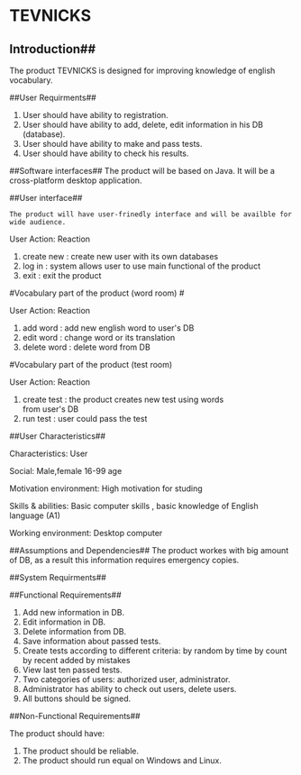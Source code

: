 # TEVNICKS
## Introduction##

The product TEVNICKS is designed for improving knowledge of english vocabulary.

##User Requirments##

 1. User should have ability to registration.
 2. User should have ability to add, delete, edit information
   in his DB (database).
 3. User should have ability to make and pass tests.
 4. User should have ability to check his results.



##Software interfaces##
	The product will be based on Java. It will be a cross-platform desktop application.

##User interface##

	The product will have user-frinedly interface and will be availble for wide audience.


User Action:      Reaction									   

1. create new :	  create new user with its own databases       
2. log in 	:     system allows user to use main functional of 
			      the product                         
3. exit	    :     exit the product	                        


#Vocabulary part of the product (word room) #

User Action:        Reaction  

1. add word    :	 add new english word to user's DB           
2. edit word   :     change word or its translation              
3. delete word :     delete word from DB             




#Vocabulary part of the product (test room)   

User Action:        Reaction   

1. create test :	  the product creates new test using words   
				   	  from user's DB                                
2. run test    :      user could pass the test                    



##User Characteristics##

 Characteristics:	 User    

 Social:		     Male,female 16-99 age  
	                                
 Motivation environment: High motivation for studing                
       				                            
 Skills & abilities: Basic computer skills , basic knowledge of English language (A1)                          
		
 Working environment: Desktop computer                             
                                              



##Assumptions and Dependencies##
The product workes with big amount of DB, as a result this information requires emergency copies.

##System Requirments##

##Functional Requirements##


1. Add new information in DB.
2. Edit information in DB.
3. Delete information from DB.
4. Save information about passed tests.
5. Create tests according to different criteria:
   by random
   by time
   by count
   by recent added
   by mistakes
6. View last ten passed tests.
7. Two categories of users: authorized user, administrator.
8. Administrator has ability to check out users, delete users.
9. All buttons should be signed.


##Non-Functional Requirements##

The product should have:

1. The product should be reliable.
2. The product should run equal on Windows and Linux.
